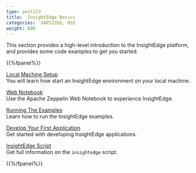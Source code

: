 ```yaml
---
type: post123
title:  InsightEdge Basics
categories:  XAP122GS, OSS
weight: 600
---
```


This section provides a high-level introduction to the InsightEdge platform, and provides some code examples to get you started. 

{{%fpanel%}}

[Local Machine Setup](insightedge-local-setup.html)<br>
You will learn how start an InsightEdge environment on your local machine.

[Web Notebook](insightedge-zeppelin.html)<br>
Use the Apache Zeppelin Web Notebook to experience InsightEdge.

[Running The Examples](insightedge-examples.html)<br>
Learn how to run the InsightEdge examples.
 
[Develop Your First Application](insightedge-examples.html)<br>
Get started with developing InsightEdge applications.

[InsightEdge Script](insightedge-examples.html)<br>
Get full information on the `insightedge` script.

{{%/fpanel%}}

